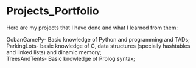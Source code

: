 # Projects_Portfolio

Here are my projects that I have done and what I learned from them:  

GobanGamePy- Basic knowledge of Python and programming and TADs;  
ParkingLots- basic knowledge of C, data structures (specially hashtables and linked lists) and dinamic memory;  
TreesAndTents- Basic knowledge of Prolog syntax;  
